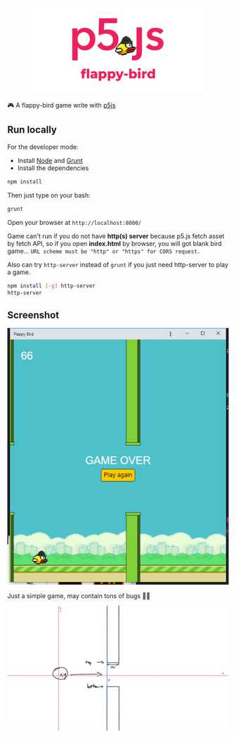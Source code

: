 <p align="center"><img src="/assets/repository-open-graph-template.jpg" width="400"></p>

🎮 A flappy-bird game write with [p5js](https://p5js.org/)

## Run locally

For the developer mode:

- Install [Node](http://nodejs.org/download/) and [Grunt](http://gruntjs.com/)
- Install the dependencies

```bash
npm install
```

Then just type on your bash:

```bash
grunt
```

Open your browser at `http://localhost:8000/`

Game can't run if you do not have **http(s) server** because p5.js fetch asset by fetch API, so if you open **index.html** by browser, you will got blank bird game... `URL scheme must be "http" or "https" for CORS request.`

Also can try `http-server` instead of `grunt` if you just need http-server to play a game.

```bash
npm install [-g] http-server
http-server
```

## Screenshot

<p align="center"><img src="/assets/screenshot.png"></p>

Just a simple game, may contain tons of bugs 🤣🤣

![](assets/birdy-algorithm.jpg)
